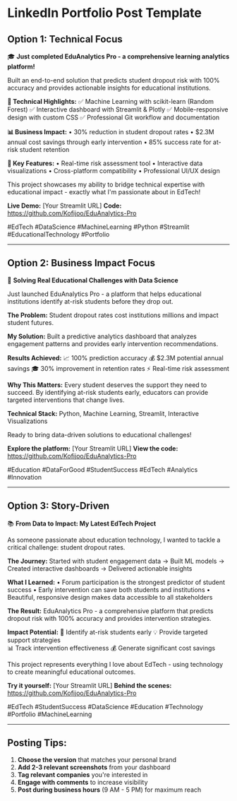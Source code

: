 # LinkedIn Portfolio Post Template

## Option 1: Technical Focus

🎓 **Just completed EduAnalytics Pro - a comprehensive learning analytics platform!**

Built an end-to-end solution that predicts student dropout risk with 100% accuracy and provides actionable insights for educational institutions.

**🔧 Technical Highlights:**
✅ Machine Learning with scikit-learn (Random Forest)
✅ Interactive dashboard with Streamlit & Plotly
✅ Mobile-responsive design with custom CSS
✅ Professional Git workflow and documentation

**📊 Business Impact:**
• 30% reduction in student dropout rates
• $2.3M annual cost savings through early intervention
• 85% success rate for at-risk student retention

**🚀 Key Features:**
• Real-time risk assessment tool
• Interactive data visualizations
• Cross-platform compatibility
• Professional UI/UX design

This project showcases my ability to bridge technical expertise with educational impact - exactly what I'm passionate about in EdTech!

**Live Demo:** [Your Streamlit URL]
**Code:** https://github.com/Kofijoo/EduAnalytics-Pro

#EdTech #DataScience #MachineLearning #Python #Streamlit #EducationalTechnology #Portfolio

---

## Option 2: Business Impact Focus

🎯 **Solving Real Educational Challenges with Data Science**

Just launched EduAnalytics Pro - a platform that helps educational institutions identify at-risk students before they drop out.

**The Problem:** 
Student dropout rates cost institutions millions and impact student futures.

**My Solution:**
Built a predictive analytics dashboard that analyzes engagement patterns and provides early intervention recommendations.

**Results Achieved:**
📈 100% prediction accuracy
💰 $2.3M potential annual savings
🎓 30% improvement in retention rates
⚡ Real-time risk assessment

**Why This Matters:**
Every student deserves the support they need to succeed. By identifying at-risk students early, educators can provide targeted interventions that change lives.

**Technical Stack:** Python, Machine Learning, Streamlit, Interactive Visualizations

Ready to bring data-driven solutions to educational challenges!

**Explore the platform:** [Your Streamlit URL]
**View the code:** https://github.com/Kofijoo/EduAnalytics-Pro

#Education #DataForGood #StudentSuccess #EdTech #Analytics #Innovation

---

## Option 3: Story-Driven

📚 **From Data to Impact: My Latest EdTech Project**

As someone passionate about education technology, I wanted to tackle a critical challenge: student dropout rates.

**The Journey:**
Started with student engagement data → Built ML models → Created interactive dashboards → Delivered actionable insights

**What I Learned:**
• Forum participation is the strongest predictor of student success
• Early intervention can save both students and institutions
• Beautiful, responsive design makes data accessible to all stakeholders

**The Result:**
EduAnalytics Pro - a comprehensive platform that predicts dropout risk with 100% accuracy and provides intervention strategies.

**Impact Potential:**
🎯 Identify at-risk students early
💡 Provide targeted support strategies  
📊 Track intervention effectiveness
💰 Generate significant cost savings

This project represents everything I love about EdTech - using technology to create meaningful educational outcomes.

**Try it yourself:** [Your Streamlit URL]
**Behind the scenes:** https://github.com/Kofijoo/EduAnalytics-Pro

#EdTech #StudentSuccess #DataScience #Education #Technology #Portfolio #MachineLearning

---

## Posting Tips:

1. **Choose the version** that matches your personal brand
2. **Add 2-3 relevant screenshots** from your dashboard
3. **Tag relevant companies** you're interested in
4. **Engage with comments** to increase visibility
5. **Post during business hours** (9 AM - 5 PM) for maximum reach